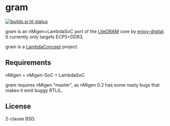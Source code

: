 # gram

[![builds.sr.ht status](https://builds.sr.ht/~macbook/gram.svg)](https://builds.sr.ht/~macbook/gram?)

gram is an nMigen+LambdaSoC port of the [LiteDRAM](https://github.com/enjoy-digital/litedram) core by [enjoy-digital](http://www.enjoy-digital.fr/). It currently only targets ECP5+DDR3.

gram is a [LambdaConcept](https://lambdaconcept.com) project.

## Requirements

nMigen + nMigen-SoC + LambdaSoC

gram requires nMigen "master", as nMigen 0.2 has some nasty bugs that makes it emit buggy RTLIL.

## License

2-clause BSD.

